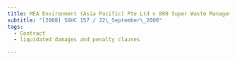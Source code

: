 ```yaml
---
title: MEA Environment (Asia Pacific) Pte Ltd v 800 Super Waste Management Pte Ltd 
subtitle: "[2008] SGHC 157 / 22\_September\_2008"
tags:
  - Contract
  - liquidated damages and penalty clauses

---
```


